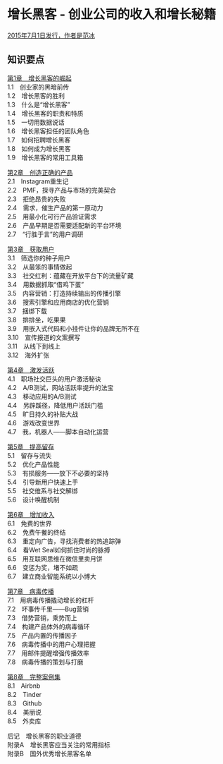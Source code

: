 # 增长黑客 - 创业公司的收入和增长秘籍

[2015年7月1日发行，作者是范冰](https://jobrest.gitbooks.io/growthhacking/content/index.html)    

## 知识要点

[第1章　增长黑客的崛起](notes/01.md)  
1.1　创业家的黑暗前传  
1.2　增长黑客的胜利  
1.3　什么是“增长黑客”  
1.4　增长黑客的职责和特质  
1.5　一切用数据说话  
1.6　增长黑客担任的团队角色  
1.7　如何招聘增长黑客  
1.8　如何成为增长黑客  
1.9　增长黑客的常用工具箱  

[第2章　创造正确的产品](notes/02.md)  
2.1　Instagram重生记   
2.2　PMF，探寻产品与市场的完美契合  
2.3　拒绝昂贵的失败  
2.4　需求，催生产品的第一原动力  
2.5　用最小化可行产品验证需求  
2.6　产品早期是否需要适配新的平台环境  
2.7　“行胜于言”的用户调研  

[第3章　获取用户](notes/03.md)  
3.1　筛选你的种子用户  
3.2　从最笨的事情做起  
3.3　社交红利：蕴藏在开放平台下的流量矿藏  
3.4　用数据抓取“借鸡下蛋”  
3.5　内容营销：打造持续输出的传播引擎  
3.6　搜索引擎和应用商店的优化营销  
3.7　捆绑下载  
3.8　排排坐，吃果果  
3.9　用嵌入式代码和小挂件让你的品牌无所不在  
3.10　宣传报道的文案撰写  
3.11　从线下到线上  
3.12　海外扩张  

[第4章　激发活跃](notes/04.md)  
4.1　职场社交巨头的用户激活秘诀  
4.2　A/B测试，网站活跃率提升的法宝  
4.3　移动应用的A/B测试  
4.4　另辟蹊径，降低用户活跃门槛  
4.5　旷日持久的补贴大战  
4.6　游戏改变世界  
4.7　我，机器人——脚本自动化运营  

[第5章　提高留存](notes/05.md)  
5.1　留存与流失  
5.2　优化产品性能  
5.3　有损服务——放下不必要的坚持  
5.4　引导新用户快速上手  
5.5　社交维系与社交解绑  
5.6　设计唤醒机制  

[第6章　增加收入](notes/06.md)  
6.1　免费的世界  
6.2　免费午餐的终结  
6.3　重定向广告，寻找消费者的热追踪弹  
6.4　看Wet Seal如何抓住时尚的脉搏  
6.5　用互联网思维在微信里卖月饼  
6.6　变惩为奖，堵不如疏  
6.7　建立商业智能系统以小博大  

[第7章　病毒传播](notes/07.md)  
7.1　用病毒传播撬动增长的杠杆  
7.2　坏事传千里——Bug营销  
7.3　借势营销，乘势而上  
7.4　构建产品体外的病毒循环  
7.5　产品内置的传播因子  
7.6　病毒传播中的用户心理把握  
7.7　用邮件提醒增强传播效率  
7.8　病毒传播的策划与打磨  

[第8章　完整案例集](notes/08.md)  
8.1　Airbnb  
8.2　Tinder  
8.3　Github  
8.4　美丽说   
8.5　外卖库  

后记　增长黑客的职业道德  
附录A　增长黑客应当关注的常用指标  
附录B　国外优秀增长黑客名单  